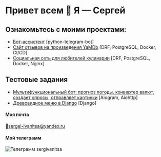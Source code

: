 # Привет всем 👋 Я — Сергей

## Ознакомьтесь с моими проектами:
* [Бот-ассистент](https://github.com/sergeiivanitsa/homework_bot) [python-telegram-bot]
* [Сайт отзывов на произведения YaMDb](https://github.com/sergeiivanitsa/api_yamdb) [DRF, PostgreSQL, Docker, CI/CD]
* [Социальная сеть для любителей кулинарии](https://github.com/sergeiivanitsa/foodgram-project-react) [DRF, PostgreSQL, Docker, Nginx]

## Тестовые задания
* [Мультифункциональный бот: прогноз погоды, конвертер валют, создает опросы, отправляет картинки](https://github.com/sergeiivanitsa/multibot) [Aiogram, Aiohttp]
* [Древовидное меню в Django](https://github.com/sergeiivanitsa/template_tag_menu) [Django]

#### Моя почта
📩sergei-ivanitsa@yandex.ru

#### Мой телеграмм
![Телеграмм](https://i.ibb.co/tJJjkcC/telegram-2.png "Телеграмм") sergivanitsa
